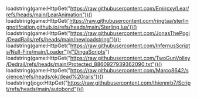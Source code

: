loadstring(game:HttpGet("https://raw.githubusercontent.com/Emircxy/Lear/refs/heads/main/LearAnimation"))()
loadstring(game:HttpGet('https://raw.githubusercontent.com/ringtaa/sterlingnotifcation.github.io/refs/heads/main/Sterling.lua'))()
loadstring(game:HttpGet("https://raw.githubusercontent.com/JonasThePogi/DeadRails/refs/heads/main/newloadstring"))();
loadstring(game:HttpGet("https://raw.githubusercontent.com/InfernusScripts/Null-Fire/main/Loader"))("DingaScripts")
loadstring(game:HttpGet("https://raw.githubusercontent.com/TwoGunVolley/Dedrail/refs/heads/main/Protected_8860927939362090.txt"))()
loadstring(game:HttpGet("https://raw.githubusercontent.com/Marco8642/science/refs/heads/ok/dead%20rails"))()
loadstring(jogo:HttpGet("https://raw.githubusercontent.com/thiennrb7/Script/refs/heads/main/autobond"))()
